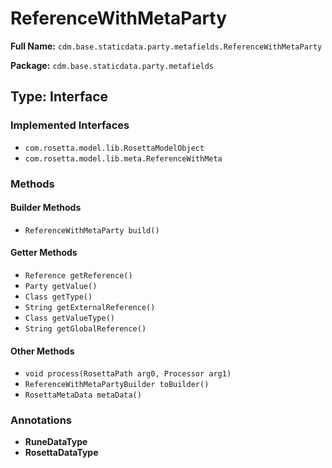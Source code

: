 # ReferenceWithMetaParty

**Full Name:** `cdm.base.staticdata.party.metafields.ReferenceWithMetaParty`

**Package:** `cdm.base.staticdata.party.metafields`

## Type: Interface

### Implemented Interfaces

- `com.rosetta.model.lib.RosettaModelObject`
- `com.rosetta.model.lib.meta.ReferenceWithMeta`

### Methods

#### Builder Methods

- `ReferenceWithMetaParty build()`

#### Getter Methods

- `Reference getReference()`
- `Party getValue()`
- `Class getType()`
- `String getExternalReference()`
- `Class getValueType()`
- `String getGlobalReference()`

#### Other Methods

- `void process(RosettaPath arg0, Processor arg1)`
- `ReferenceWithMetaPartyBuilder toBuilder()`
- `RosettaMetaData metaData()`

### Annotations

- **RuneDataType**
- **RosettaDataType**

